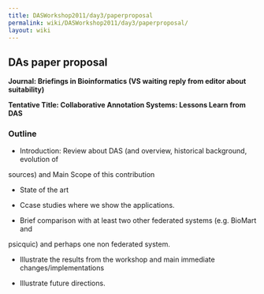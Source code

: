 ```yaml
---
title: DASWorkshop2011/day3/paperproposal
permalink: wiki/DASWorkshop2011/day3/paperproposal/
layout: wiki
---
```


DAs paper proposal
------------------

**Journal: Briefings in Bioinformatics (VS waiting reply from editor
about suitability)**

**Tentative Title: Collaborative Annotation Systems: Lessons Learn from
DAS**

### Outline

-   Introduction: Review about DAS (and overview, historical background,
    evolution of

sources) and Main Scope of this contribution

-   State of the art

<!-- -->

-   Ccase studies where we show the applications.

<!-- -->

-   Brief comparison with at least two other federated systems (e.g.
    BioMart and

psicquic) and perhaps one non federated system.

-   Illustrate the results from the workshop and main immediate
    changes/implementations

<!-- -->

-   Illustrate future directions.

